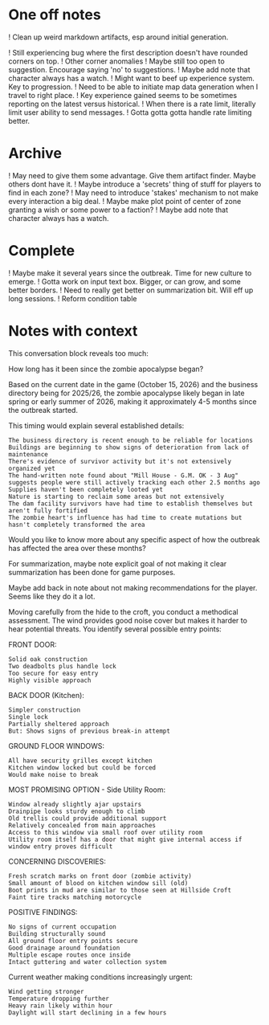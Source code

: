 # One off notes


! Clean up weird markdown artifacts, esp around initial generation.

! Still experiencing bug where the first description doesn't have rounded corners on top.
! Other corner anomalies
! Maybe still too open to suggestion. Encourage saying 'no' to suggestions.
! Maybe add note that character always has a watch.
! Might want to beef up experience system. Key to progression.
! Need to be able to initiate map data generation when I travel to right place.
! Key experience gained seems to be sometimes reporting on the latest versus historical.
! When there is a rate limit, literally limit user ability to send messages.
! Gotta gotta gotta handle rate limiting better.


# Archive

! May need to give them some advantage. Give them artifact finder. Maybe others dont have it.
! Maybe introduce a 'secrets' thing of stuff for players to find in each zone?
! May need to introduce 'stakes' mechanism to not make every interaction a big deal.
! Maybe make plot point of center of zone granting a wish or some power to a faction?
! Maybe add note that character always has a watch.

# Complete

! Maybe make it several years since the outbreak. Time for new culture to emerge.
! Gotta work on input text box. Bigger, or can grow, and some better borders.
! Need to really get better on summarization bit. Will eff up long sessions.
! Reform condition table



# Notes with context
This conversation block reveals too much:

How long has it been since the zombie apocalypse began?

Based on the current date in the game (October 15, 2026) and the business directory being for 2025/26, the zombie apocalypse likely began in late spring or early summer of 2026, making it approximately 4-5 months since the outbreak started.

This timing would explain several established details:

    The business directory is recent enough to be reliable for locations
    Buildings are beginning to show signs of deterioration from lack of maintenance
    There's evidence of survivor activity but it's not extensively organized yet
    The hand-written note found about "Mill House - G.M. OK - 3 Aug" suggests people were still actively tracking each other 2.5 months ago
    Supplies haven't been completely looted yet
    Nature is starting to reclaim some areas but not extensively
    The dam facility survivors have had time to establish themselves but aren't fully fortified
    The zombie heart's influence has had time to create mutations but hasn't completely transformed the area

Would you like to know more about any specific aspect of how the outbreak has affected the area over these months?


For summarization, maybe note explicit goal of not making it clear summarization has been done for game purposes.

Maybe add back in note about not making recommendations for the player. Seems like they do it a lot.

Moving carefully from the hide to the croft, you conduct a methodical assessment. The wind provides good noise cover but makes it harder to hear potential threats. You identify several possible entry points:

FRONT DOOR:

    Solid oak construction
    Two deadbolts plus handle lock
    Too secure for easy entry
    Highly visible approach

BACK DOOR (Kitchen):

    Simpler construction
    Single lock
    Partially sheltered approach
    But: Shows signs of previous break-in attempt

GROUND FLOOR WINDOWS:

    All have security grilles except kitchen
    Kitchen window locked but could be forced
    Would make noise to break

MOST PROMISING OPTION - Side Utility Room:

    Window already slightly ajar upstairs
    Drainpipe looks sturdy enough to climb
    Old trellis could provide additional support
    Relatively concealed from main approaches
    Access to this window via small roof over utility room
    Utility room itself has a door that might give internal access if window entry proves difficult

CONCERNING DISCOVERIES:

    Fresh scratch marks on front door (zombie activity)
    Small amount of blood on kitchen window sill (old)
    Boot prints in mud are similar to those seen at Hillside Croft
    Faint tire tracks matching motorcycle

POSITIVE FINDINGS:

    No signs of current occupation
    Building structurally sound
    All ground floor entry points secure
    Good drainage around foundation
    Multiple escape routes once inside
    Intact guttering and water collection system

Current weather making conditions increasingly urgent:

    Wind getting stronger
    Temperature dropping further
    Heavy rain likely within hour
    Daylight will start declining in a few hours
